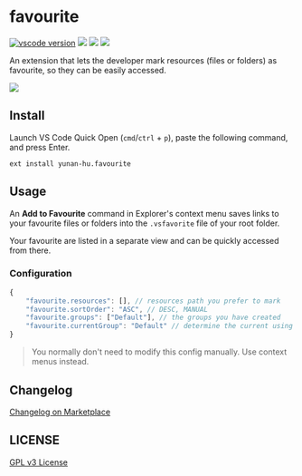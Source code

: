 # favourite

[![vscode version][vs-image]][vs-url]
![][install-url]
![][rate-url]
![][license-url]

An extension that lets the developer mark resources (files or folders) as favourite, so they can be easily accessed.

![](https://i-blog.csdnimg.cn/direct/00028da8f17645a8bdc78fba7f61aeb7.gif)

## Install

Launch VS Code Quick Open (`cmd`/`ctrl` + `p`), paste the following command, and press Enter.

```
ext install yunan-hu.favourite
```

## Usage

An **Add to Favourite** command in Explorer's context menu saves links to your favourite files or folders into the `.vsfavorite` file of your root folder.

Your favourite are listed in a separate view and can be quickly accessed from there.

### Configuration

```javascript
{
    "favourite.resources": [], // resources path you prefer to mark
    "favourite.sortOrder": "ASC", // DESC, MANUAL
    "favourite.groups": ["Default"], // the groups you have created
    "favourite.currentGroup": "Default" // determine the current using group
}
```

> You normally don't need to modify this config manually. Use context menus instead.

## Changelog

[Changelog on Marketplace](https://marketplace.visualstudio.com/items/yunan-hu.favourite/changelog)

## LICENSE

[GPL v3 License](https://github.com/huyunan/vscode-favourite/blob/main/LICENSE)

[vs-url]: https://marketplace.visualstudio.com/items?itemName=yunan-hu.favourite
[vs-image]: https://img.shields.io/visual-studio-marketplace/v/yunan-hu.favourite
[install-url]: https://img.shields.io/visual-studio-marketplace/i/yunan-hu.favourite
[rate-url]: https://img.shields.io/visual-studio-marketplace/r/yunan-hu.favourite
[license-url]: https://img.shields.io/github/license/leftstick/favourite
